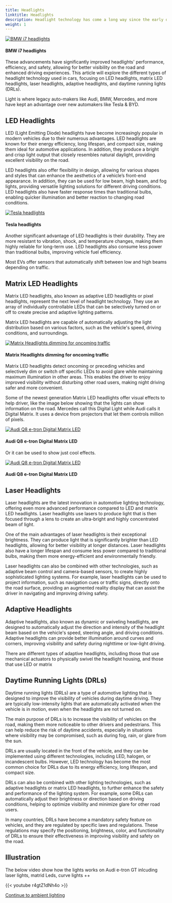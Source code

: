 ```yaml
---
title: Headlights
linktitle: Headlights
description: Headlight technology has come a long way since the early days of automotive lighting, evolving from basic incandescent bulbs to sophisticated LED, matrix LED, and laser headlights.
weight: 1
---
```

<!-- markdownlint-disable MD033 -->

<figur>
    <a href="https://media.evkx.net/multimedia/technology/lights/headlights/bmwi7headlights.jpg">
    <img src="https://media.evkx.net/multimedia/technology/lights/headlights/bmwi7headlights_st.jpg" alt="BMW i7 headlights" title="BMW i7 headlights">
    </a>
    <figcaption><h4>BMW i7 headlights</h4></figcaption>
</figur>

These advancements have significantly improved headlights' performance, efficiency, and safety, allowing for better visibility on the road and enhanced driving experiences. This article will explore the different types of headlight technology used in cars, focusing on LED headlights, matrix LED headlights, laser headlights, adaptive headlights, and daytime running lights (DRLs).

Light is where legacy auto-makers like Audi, BMW, Mercedes, and more have kept an advantage over new automakers like Tesla & BYD.

## LED Headlights

LED (Light Emitting Diode) headlights have become increasingly popular in modern vehicles due to their numerous advantages. LED headlights are known for their energy efficiency, long lifespan, and compact size, making them ideal for automotive applications. In addition, they produce a bright and crisp light output that closely resembles natural daylight, providing excellent visibility on the road.

LED headlights also offer flexibility in design, allowing for various shapes and styles that can enhance the aesthetics of a vehicle’s front-end appearance. In addition, they can be used for low beam, high beam, and fog lights, providing versatile lighting solutions for different driving conditions. LED headlights also have faster response times than traditional bulbs, enabling quicker illumination and better reaction to changing road conditions.

<figur>
    <a href="https://media.evkx.net/multimedia/technology/lights/headlights/teslaheadlights.jpg">
    <img src="https://media.evkx.net/multimedia/technology/lights/headlights/teslaheadlights_st.jpg" alt="Tesla headlights" title="Tesla headlights">
    </a>
    <figcaption><h4>Tesla headlights</h4></figcaption>
</figur>

Another significant advantage of LED headlights is their durability. They are more resistant to vibration, shock, and temperature changes, making them highly reliable for long-term use. LED headlights also consume less power than traditional bulbs, improving vehicle fuel efficiency.

Most EVs offer sensors that automatically shift between low and high beams depending on traffic.

## Matrix LED Headlights

Matrix LED headlights, also known as adaptive LED headlights or pixel headlights, represent the next level of headlight technology. They use an array of individually controllable LEDs that can be selectively turned on or off to create precise and adaptive lighting patterns.

Matrix LED headlights are capable of automatically adjusting the light distribution based on various factors, such as the vehicle's speed, driving conditions, and surroundings.

<figur>
    <a href="https://media.evkx.net/multimedia/technology/lights/headlights/matrixdim.jpg">
    <img src="https://media.evkx.net/multimedia/technology/lights/headlights/matrixdim_st.jpg" alt="Matrix Headlights dimming for oncoming traffic" title="Matrix Headlights dimming for oncoming traffic">
    </a>
    <figcaption><h4>Matrix Headlights dimming for oncoming traffic</h4></figcaption>
</figur>

Matrix LED headlights detect oncoming or preceding vehicles and selectively dim or switch off specific LEDs to avoid glare while maintaining maximum illumination in other areas. This enables the driver to enjoy improved visibility without disturbing other road users, making night driving safer and more convenient.

Some of the newest generation Matrix LED headlights offer visual effects to help driver, like the image below showing that the lights can show information on the road. Mercedes call this Digital Light while Audi calls it Digital Matrix.  It uses a device from projectors that let them controls million of pixels. 

<figur>
    <a href="https://media.evkx.net/multimedia/technology/lights/headlights/audiq8lights_1.jpg">
    <img src="https://media.evkx.net/multimedia/technology/lights/headlights/audiq8lights_1_st.jpg" alt="Audi Q8 e-tron Digital Matrix LED" title="Audi Q8 e-tron Digital Matrix LED">
    </a>
    <figcaption><h4>Audi Q8 e-tron Digital Matrix LED</h4></figcaption>
</figur>


Or it can be used to show just cool effects.

<figur>
    <a href="https://media.evkx.net/multimedia/technology/lights/headlights/sq8digitalmatrix.gif">
    <img src="https://media.evkx.net/multimedia/technology/lights/headlights/sq8digitalmatrix_st.gif" alt="Audi Q8 e-tron Digital Matrix LED" title="Audi Q8 e-tron Digital Matrix LED">
    </a>
    <figcaption><h4>Audi Q8 e-tron Digital Matrix LED</h4></figcaption>
</figur>


## Laser Headlights

Laser headlights are the latest innovation in automotive lighting technology, offering even more advanced performance compared to LED and matrix LED headlights. Laser headlights use lasers to produce light that is then focused through a lens to create an ultra-bright and highly concentrated beam of light.

One of the main advantages of laser headlights is their exceptional brightness. They can produce light that is significantly brighter than LED headlights, allowing for better visibility at longer distances. Laser headlights also have a longer lifespan and consume less power compared to traditional bulbs, making them more energy-efficient and environmentally friendly.

Laser headlights can also be combined with other technologies, such as adaptive beam control and camera-based sensors, to create highly sophisticated lighting systems. For example, laser headlights can be used to project information, such as navigation cues or traffic signs, directly onto the road surface, providing an augmented reality display that can assist the driver in navigating and improving driving safety.

## Adaptive Headlights

Adaptive headlights, also known as dynamic or swiveling headlights, are designed to automatically adjust the direction and intensity of the headlight beam based on the vehicle's speed, steering angle, and driving conditions. Adaptive headlights can provide better illumination around curves and corners, improving visibility and safety during nighttime or low-light driving.

There are different types of adaptive headlights, including those that use mechanical actuators to physically swivel the headlight housing, and those that use LED or matrix

## Daytime Running Lights (DRLs)

Daytime running lights (DRLs) are a type of automotive lighting that is designed to improve the visibility of vehicles during daytime driving. They are typically low-intensity lights that are automatically activated when the vehicle is in motion, even when the headlights are not turned on.

The main purpose of DRLs is to increase the visibility of vehicles on the road, making them more noticeable to other drivers and pedestrians. This can help reduce the risk of daytime accidents, especially in situations where visibility may be compromised, such as during fog, rain, or glare from the sun.

DRLs are usually located in the front of the vehicle, and they can be implemented using different technologies, including LED, halogen, or incandescent bulbs. However, LED technology has become the most common choice for DRLs due to its energy efficiency, long lifespan, and compact size.

DRLs can also be combined with other lighting technologies, such as adaptive headlights or matrix LED headlights, to further enhance the safety and performance of the lighting system. For example, some DRLs can automatically adjust their brightness or direction based on driving conditions, helping to optimize visibility and minimize glare for other road users.

In many countries, DRLs have become a mandatory safety feature on vehicles, and they are regulated by specific laws and regulations. These regulations may specify the positioning, brightness, color, and functionality of DRLs to ensure their effectiveness in improving visibility and safety on the road.

## Illustration

The below video show how the lights works on Audi e-tron GT inlcuding laser lights, matrid Leds, curve lights ++

{{< youtube r4gtZ1dNh4o >}}


[Continue to ambient lighting](../ambientlighting/)